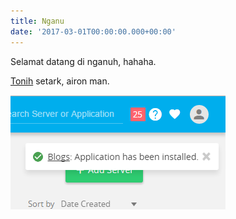 ```yaml
---
title: Nganu
date: '2017-03-01T00:00:00.000+00:00'
---
```


Selamat datang di nganuh, hahaha.

[Tonih](https://tonihsetark.github.io) setark, airon man.

![](/uploads/2017/03/02/cw%20add%20app%20success.jpg)